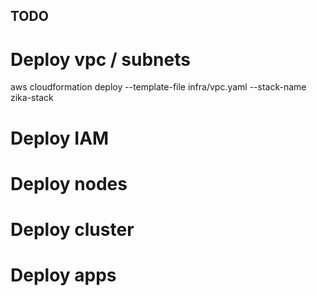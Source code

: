 ## TODO
# Deploy vpc / subnets
aws cloudformation deploy --template-file infra/vpc.yaml --stack-name zika-stack

# Deploy IAM
# Deploy nodes
# Deploy cluster
# Deploy apps
